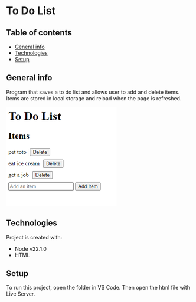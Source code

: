 # To Do List

## Table of contents
* [General info](#general-info)
* [Technologies](#technologies)
* [Setup](#setup)

## General info
Program that saves a to do list and allows user to add and delete items. Items are stored in local storage and reload when the page is refreshed.

![todo](todolist.PNG)
	
## Technologies
Project is created with:
* Node v22.1.0
* HTML
	
## Setup
To run this project, open the folder in VS Code. Then open the html file with Live Server.
